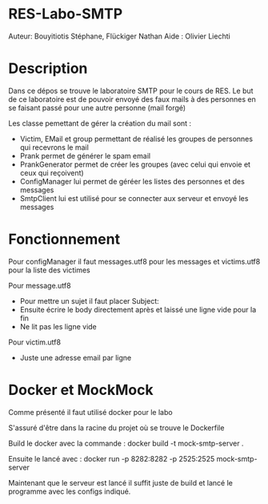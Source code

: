 # RES-Labo-SMTP

Auteur: Bouyitiotis Stéphane, Flückiger Nathan
Aide  : Olivier Liechti

# Description
Dans ce dépos se trouve le laboratoire SMTP pour le cours de RES. 
Le but de ce laboratoire est de pouvoir envoyé des faux mails à des personnes en se faisant passé pour une autre personne (mail forgé)

Les classe pemettant de gérer la création du mail sont :
  - Victim, EMail et group permettant de réalisé les groupes de personnes qui recevrons le mail
  - Prank permet de générer le spam email
  - PrankGenerator permet de créer les groupes (avec celui qui envoie et ceux qui reçoivent) 
  - ConfigManager lui permet de géréer les listes des personnes et des messages
  - SmtpClient lui est utilisé pour se connecter aux serveur et envoyé les messages



# Fonctionnement
Pour configManager il faut messages.utf8 pour les messages et victims.utf8 pour la liste des victimes

Pour message.utf8
  - Pour mettre un sujet il faut placer Subject: <le sujet> 
  - Ensuite écrire le body directement après et laissé une ligne vide pour la fin  
  - Ne lit pas les ligne vide
  
Pour victim.utf8
  - Juste une adresse email par ligne
  
# Docker et MockMock

Comme présenté il faut utilisé docker pour le labo

S'assuré d'être dans la racine du projet où se trouve le Dockerfile

Build le docker avec la commande : docker build -t mock-smtp-server .

Ensuite le lancé avec : docker run -p 8282:8282 -p 2525:2525 mock-smtp-server

Maintenant que le serveur est lancé il suffit juste de build et lancé le programme avec les configs indiqué.
